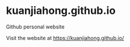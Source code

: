 # kuanjiahong.github.io
Github personal website

Visit the website at https://kuanjiahong.github.io/
